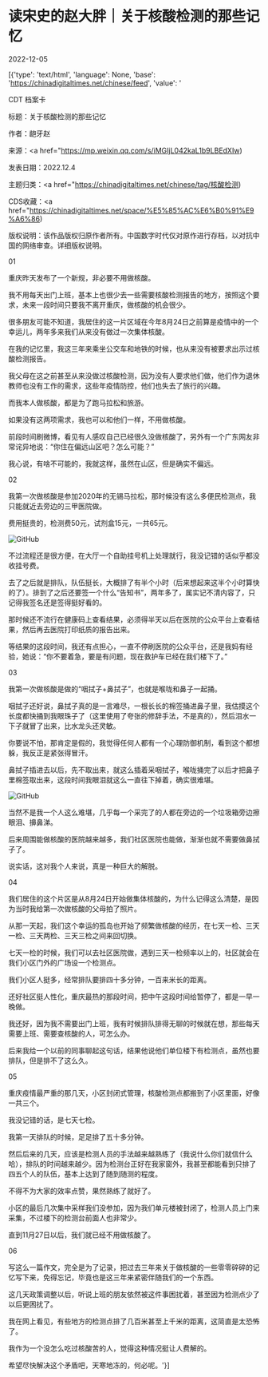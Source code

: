 # 读宋史的赵大胖｜关于核酸检测的那些记忆

2022-12-05

[{'type': 'text/html', 'language': None, 'base': 'https://chinadigitaltimes.net/chinese/feed', 'value': '

CDT 档案卡

标题：关于核酸检测的那些记忆

作者：龅牙赵

来源：<a href="https://mp.weixin.qq.com/s/iMGIjL042kaL1b9LBEdXIw)

发表日期：2022.12.4

主题归类：<a href="https://chinadigitaltimes.net/chinese/tag/核酸检测)

CDS收藏：<a href="https://chinadigitaltimes.net/space/%E5%85%AC%E6%B0%91%E9%A6%86)

版权说明：该作品版权归原作者所有。中国数字时代仅对原作进行存档，以对抗中国的网络审查。详细版权说明。





01

重庆昨天发布了一个新规，非必要不用做核酸。

我不用每天出门上班，基本上也很少去一些需要核酸检测报告的地方，按照这个要求，未来一段时间只要我不离开重庆，做核酸的机会很少。

很多朋友可能不知道，我居住的这一片区域在今年8月24日之前算是疫情中的一个幸运儿，两年多来我们从来没有做过一次集体核酸。

在我的记忆里，我这三年来乘坐公交车和地铁的时候，也从来没有被要求出示过核酸检测报告。

我父母在这之前甚至从来没做过核酸检测，因为没有人要求他们做，他们作为退休教师也没有工作的需求，这些年疫情防控，他们也失去了旅行的兴趣。

而我本人做核酸，都是为了跑马拉松和旅游。

如果没有这两项需求，我也可以和他们一样，不用做核酸。

前段时间刷微博，看见有人感叹自己已经很久没做核酸了，另外有一个广东网友非常诧异地说：“你住在偏远山区吧？怎么可能？”

我心说，有啥不可能的，我就这样，虽然在山区，但是确实不偏远。

02

我第一次做核酸是参加2020年的无锡马拉松，那时候没有这么多便民检测点，我只能就近去旁边的三甲医院做。

费用挺贵的，检测费50元，试剂盒15元，一共65元。

![GitHub](https://chinadigitaltimes.net/chinese/files/2022/12/post-690588-638da69cddb64.)

不过流程还是很方便，在大厅一个自助挂号机上处理就行，我没记错的话似乎都没收挂号费。

去了之后就是排队，队伍挺长，大概排了有半个小时（后来想起来这半个小时算快的了）。排到了之后还要签一个什么“告知书”，两年多了，属实记不清内容了，只记得我签名还是签得挺好看的。

那时候还不流行在健康码上查看结果，必须得半天以后在医院的公众平台上查看结果，然后再去医院打印纸质的报告出来。

等结果的这段时间，我还有点担心，一直不停刷医院的公众平台，还是我妈有经验，她说：“你不要着急，要是有问题，现在救护车已经在我们楼下了。”

03

我第一次做核酸是做的“咽拭子+鼻拭子”，也就是喉咙和鼻子一起捅。

咽拭子还好说，鼻拭子真的是一言难尽，一根长长的棉签捅进鼻子里，我估摸这个长度都快捅到我眼珠子了（这里使用了夸张的修辞手法，不是真的），然后泪水一下子就冒了出来，比水龙头还灵敏。

你要说不怕，那肯定是假的，我觉得任何人都有一个心理防御机制，看到这个都想躲，我反正是紧张得冒汗。

鼻拭子插进去以后，先不取出来，就这么插着采咽拭子，喉咙捅完了以后才把鼻子里棉签取出来，这段时间我眼泪就这么一直往下掉着，确实很难堪。

![GitHub](https://chinadigitaltimes.net/chinese/files/2022/12/image-1670227376763.png)

当然不是我一个人这么难堪，几乎每一个采完了的人都在旁边的一个垃圾箱旁边擦眼泪、擤鼻涕。

后来周围能做核酸的医院越来越多，我们社区医院也能做，渐渐也就不需要做鼻拭子了。

说实话，这对我个人来说，真是一种巨大的解脱。

04

我们居住的这个片区是从8月24日开始做集体核酸的，为什么记得这么清楚，是因为当时我给第一次做核酸的父母拍了照片。

从那一天起，我们这个幸运的孤岛也开始了频繁做核酸的经历，在七天一检、三天一检、三天两检、三天三检之间来回切换。

七天一检的时候，我们可以去社区医院做，遇到三天一检频率以上的，社区就会在我们小区门外的广场设一个检测点。

我们小区人挺多，经常排队要排四十多分钟，一百来米长的距离。

还好社区挺人性化，重庆最热的那段时间，把中午这段时间给暂停了，都是一早一晚做。

我还好，因为我不需要出门上班，我有时候排队排得无聊的时候就在想，那些每天需要上班、需要查核酸的人，可怎么办。

后来我给一个以前的同事聊起这句话，结果他说他们单位楼下有检测点，虽然也要排队，但是排不了这么久。

05

重庆疫情最严重的那几天，小区封闭式管理，核酸检测点都搬到了小区里面，好像一共三个。

我没记错的话，是七天七检。

我第一天排队的时候，足足排了五十多分钟。

然后后来的几天，应该是检测人员的手法越来越熟练了（我说什么你们就信什么哈），排队的时间越来越少。因为检测台正好在我家窗外，我甚至都能看到只排了四五个人的队伍，基本上达到了随到随测的程度。

不得不为大家的效率点赞，果然熟练了就好了。

小区的最后几次集中采样我们没参加，因为我们单元楼被封闭了，检测人员上门来采集，不过楼下的检测台前面人也非常少。

直到11月27日以后，我们就已经不用做核酸了。

06

写这么一篇作文，完全是为了记录，把过去三年来关于做核酸的一些零零碎碎的记忆写下来，免得忘记，毕竟也是这三年来紧密伴随我们的一个东西。

这几天政策调整以后，听说上班的朋友依然被这件事困扰着，甚至因为检测点少了以后更困扰了。

我在网上看见，有些地方的检测点排了几百米甚至上千米的距离，这简直是太恐怖了。

我作为一个没怎么吃过核酸苦的人，觉得这种情况挺让人费解的。

希望尽快解决这个矛盾吧，天寒地冻的，何必呢。'}]
